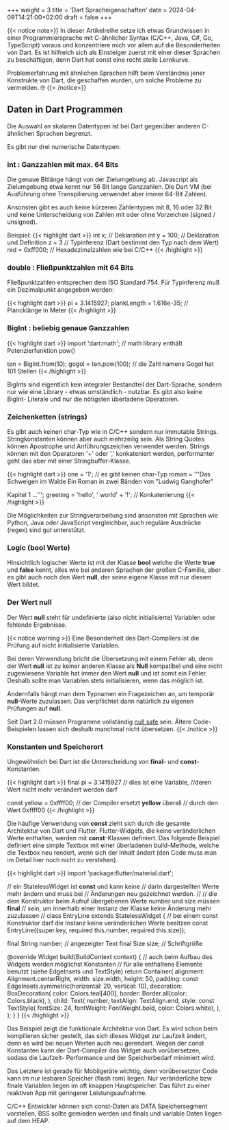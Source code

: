 +++
weight = 3
title = 'Dart Spracheigenschaften'
date = 2024-04-09T14:21:00+02:00
draft = false
+++

{{< notice note>}}
In dieser Artikelreihe setze ich etwas Grundwissen in einer Programmiersprache
 mit C-ähnlicher Syntax (C/C++, Java, C#, Go, TypeScript) voraus und konzentriere
 mich vor allem auf die Besonderheiten von Dart. Es ist hilfreich sich als Einsteiger
 zuerst mit einer dieser Sprachen zu beschäftigen, denn Dart hat sonst eine
 recht steile Lernkurve.

 Problemerfahrung mit ähnlichen Sprachen hilft beim Verständnis
 jener Konstrukte von Dart, die geschaffen wurden,
  um solche Probleme zu vermeiden. :nerd_face:
{{< /notice>}}

## Daten in Dart Programmen

Die Auswahl an skalaren Datentypen ist bei Dart gegenüber anderen C-ähnlichen
Sprachen begrenzt.

Es gibt nur drei numerische Datentypen:

### int : Ganzzahlen mit max. 64 Bits

Die genaue Bitlänge hängt von der Zielumgebung ab. Javascript als Zielumgebung
etwa kennt nur 56 Bit lange Ganzzahlen. Die Dart VM (bei Ausführung ohne
Transpilierung verwendet aber immer 64-Bit Zahlen).

Ansonsten gibt es auch
 keine kürzeren Zahlentypen mit 8, 16 oder 32 Bit und keine Unterscheidung
von Zahlen mit oder ohne Vorzeichen (signed / unsigned).

Beispiel:
{{< highlight dart >}}
int x;          // Deklaration
int y = 100;    // Deklaration und Definition
z = 3           // Typinferenz (Dart bestimmt den Typ nach dem Wert)
red = 0xff000;  // Hexadezimalzahlen wie bei C/C++
{{< /highlight >}}

### double : Fließpunktzahlen mit 64 Bits

Fließpunktzahlen entsprechen dem ISO Standard 754. Für Typinferenz muß ein
Dezimalpunkt angegeben werden:

{{< highlight dart >}}
pi = 3.1415927;
plankLength = 1.616e-35; // Plancklänge in Meter
{{< /highlight >}}

### BigInt : beliebig genaue Ganzzahlen

{{< highlight dart >}}
import 'dart:math';     // math library enthält Potenzierfunktion pow()

ten = BigInt.from(10);
gogol = ten.pow(100);   // die Zahl namens Gogol hat 101 Stellen
{{< /highlight >}}

BigInts sind eigentlich kein integraler Bestandteil der Dart-Sprache,
sondern nur wie eine Library - etwas umständlich - nutzbar.
Es gibt also keine BigInt- Literale und nur die nötigsten überladene Operatoren.

### Zeichenketten (strings)

Es gibt auch keinen char-Typ wie in C/C++ sondern nur immutable Strings.
Stringkonstanten können aber auch mehrzeilig sein.
Als String Quotes können Apostrophe und Anführungszeichen verwendet werden.
Strings können mit den Operatoren '+' oder ',' konkateniert werden,
performanter geht das aber mit einer Stringbuffer-Klasse.

{{< highlight dart >}}
one = '1';           // es gibt keinen char-Typ
roman = '''Das Schweigen im Walde
Ein Roman in zwei Bänden von
"Ludwig Ganghofer"

Kapitel 1 ...''';
greeting = 'hello', ' world' + '!'; // Konkatenierung
{{< /highlight >}}

Die Möglichkeiten zur Stringverarbeitung sind ansonsten mit Sprachen wie Python,
Java oder JavaScript vergleichbar, auch reguläre Ausdrücke (regex) sind gut unterstützt.

### Logic (bool Werte)

Hinsichtlich logischer Werte ist mit der Klasse **bool** welche die Werte **true** und
 **false** kennt, alles wie bei anderen Sprachen der großen C-Familie, aber es gibt auch
 noch den Wert **null**, der seine eigene Klasse mit nur diesem Wert bildet.

### Der Wert **null**

Der Wert **null** steht für undefinierte (also nicht initialisierte) Variablen
 oder fehlende Ergebnisse.

{{< notice warning >}}
Eine Besonderheit des Dart-Compilers ist die Prüfung auf nicht initialisierte Variablen.

Bei deren Verwendung bricht die Übersetzung mit einem Fehler ab, denn der Wert **null** ist
zu keiner anderen Klasse als **Null** kompatibel und eine nicht zugewiesene Variable
hat immer den Wert **null** und ist somit ein Fehler.
Deshalb sollte man Variablen stets initialisieren, wenn das möglich ist.

Andernfalls hängt man dem Typnamen ein Fragezeichen an, um temporär **null**-Werte
zuzulassen. Das verpflichtet dann natürlich zu eigenen Prüfungen auf **null**.

Seit Dart 2.0 müssen Programme vollständig [null safe](https://dart.dev/null-safety/understanding-nul-safety) sein. Ältere Code-Beispielen lassen sich deshalb manchmal
nicht übersetzen.
{{< /notice >}}

### Konstanten und Speicherort

Ungewöhnlich bei Dart ist die Unterscheidung von **final**- und **const**- Konstanten.

{{< highlight dart >}}
final pi = 3.1415927     // dies ist eine Variable,
                         //deren Wert nicht mehr verändert werden darf

const yellow = 0xffff00; // der Compiler ersetzt **yellow** überall
                         // durch den Wert 0xffff00
{{< /highlight >}}

Die häufige Verwendung von **const** zieht sich durch die gesamte Architektur
von Dart und Flutter. Flutter-Widgets, die keine veränderlichen Werte enthalten,
werden mit **const**-Klassen definiert. Das folgende Beispiel definiert eine
simple Textbox mit einer überladenen build-Methode, welche die Textbox neu rendert,
wenn sich der Inhalt ändert (den Code muss man im Detail hier noch nicht zu verstehen).

{{< highlight dart >}}
import 'package:flutter/material.dart';

// ein StatelessWidget ist **const** und kann keine
// darin dargestellten Werte mehr ändern und muss bei
// Änderungen neu gezeichnet werden.
//
// die dem Konstruktor beim Aufruf übergebenen Werte number und size müssen **final**
// sein, um innerhalb einer Instanz der Klasse keine Änderung mehr zuzulassen
//
class EntryLine extends StatelessWidget {
  // bei einem const Konstruktor darf die Instanz keine veränderlichen Werte besitzen
  const EntryLine({super.key, required this.number, required this.size});

  final String number; // angezeigter Text
  final Size size;     // Schriftgröße

  @override
  Widget build(BuildContext context) {
    // auch beim Aufbau des Widgets werden möglichst Konstanten
    // für alle enthaltene Elemente benutzt (siehe EdgeInsets und TextStyle)
    return Container(
      alignment: Alignment.centerRight,
      width: size.width,
      height: 50,
      padding: const EdgeInsets.symmetric(horizontal: 20, vertical: 10),
      decoration: BoxDecoration(
        color: Colors.teal[400],
        border: Border.all(color: Colors.black),
      ),
      child: Text(
        number,
        textAlign: TextAlign.end,
        style: const TextStyle(
            fontSize: 24, fontWeight: FontWeight.bold, color: Colors.white),
      ),
    );
  }
}
{{< /highlight >}}

Das Beispiel zeigt die funktionale Architektur von Dart. Es wird schon beim
kompilieren sicher gestellt, das sich dieses Widget zur Laufzeit ändert,
denn es wird bei neuen Werten auch neu gerendert. Wegen der const Konstanten
kann der Dart-Compiler das Widget auch vorübersetzen, sodass die Laufzeit-
Performance und der Speicherbedarf minimiert wird.

Das Letztere  ist gerade für Mobilgeräte wichtig, denn vorübersetzter Code kann
im nur lesbaren Speicher (flash rom) liegen. Nur veränderliche bzw finale
Variablen liegen im oft knappen Hauptspeicher. Das führt zu einer
reaktiven App mit geringerer Leistungsaufnahme.

C/C++ Entwickler können sich const-Daten als DATA Speichersegment
vorstellen, BSS sollte gemieden werden und finals und variable Daten liegen
auf dem HEAP.
